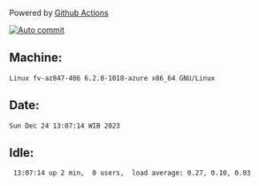 Powered by [Github Actions](https://github.com/features/actions)

[![Auto commit](https://github.com/hiage/workstation/workflows/Auto%20commit/badge.svg)](https://github.com/hiage/workstation/actions?query=workflow%3A%22Auto+commit%22)

## Machine:
```
Linux fv-az847-406 6.2.0-1018-azure x86_64 GNU/Linux
```
## Date:
```
Sun Dec 24 13:07:14 WIB 2023
```
## Idle:
```
 13:07:14 up 2 min,  0 users,  load average: 0.27, 0.10, 0.03
```
